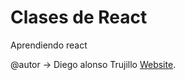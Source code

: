 # Clases de React
 Aprendiendo react

 @autor ->  Diego alonso Trujillo [Website](https://devtrujillo.herokuapp.com).
 
